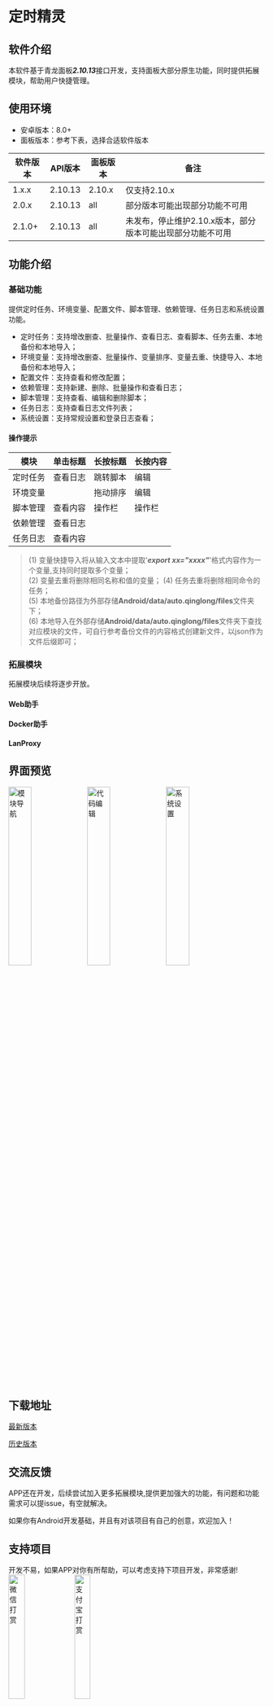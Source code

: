 # 定时精灵

## 软件介绍

本软件基于青龙面板***2.10.13***接口开发，支持面板大部分原生功能，同时提供拓展模块，帮助用户快捷管理。

## 使用环境

* 安卓版本：8.0+
* 面板版本：参考下表，选择合适软件版本

| 软件版本 | API版本 | 面板版本 | 备注                                                       |
| -------- | ------- | -------- | ---------------------------------------------------------- |
| 1.x.x    | 2.10.13 | 2.10.x   | 仅支持2.10.x                                               |
| 2.0.x    | 2.10.13 | all      | 部分版本可能出现部分功能不可用                             |
| 2.1.0+   | 2.10.13 | all      | 未发布，停止维护2.10.x版本，部分版本可能出现部分功能不可用 |

## 功能介绍

### 基础功能

提供定时任务、环境变量、配置文件、脚本管理、依赖管理、任务日志和系统设置功能。

* 定时任务：支持增改删查、批量操作、查看日志、查看脚本、任务去重、本地备份和本地导入；
* 环境变量：支持增改删查、批量操作、变量排序、变量去重、快捷导入、本地备份和本地导入；
* 配置文件：支持查看和修改配置；
* 依赖管理：支持新建、删除、批量操作和查看日志；
* 脚本管理：支持查看、编辑和删除脚本；
* 任务日志：支持查看日志文件列表；
* 系统设置：支持常规设置和登录日志查看；

#### 操作提示
| 模块     | 单击标题 | 长按标题 | 长按内容 |
| -------- | -------- | -------- | -------- |
| 定时任务 | 查看日志 | 跳转脚本 | 编辑     |
| 环境变量 |          | 拖动排序 | 编辑     |
| 脚本管理 | 查看内容 | 操作栏   | 操作栏   |
| 依赖管理 | 查看日志 |          |          |
| 任务日志 | 查看内容 |          |          |

> (1) 变量快捷导入将从输入文本中提取'***export xx="xxxx"***'格式内容作为一个变量,支持同时提取多个变量；  
> (2) 变量去重将删除相同名称和值的变量；
> (4) 任务去重将删除相同命令的任务；  
> (5) 本地备份路径为外部存储**Android/data/auto.qinglong/files**文件夹下；  
> (6) 本地导入在外部存储**Android/data/auto.qinglong/files**文件夹下查找对应模块的文件，可自行参考备份文件的内容格式创建新文件，以json作为文件后缀即可；


### 拓展模块
拓展模块后续将逐步开放。

#### Web助手

#### Docker助手

#### LanProxy


## 界面预览

<img src="https://gitee.com/wsfsp4/QingLong/raw/master/static/imgs/preview_1.jpg" alt="模块导航" width="30%">  
<img src="https://gitee.com/wsfsp4/QingLong/raw/master/static/imgs/preview_2.jpg" alt="代码编辑" width="30%">  
<img src="https://gitee.com/wsfsp4/QingLong/raw/master/static/imgs/preview_3.jpg" alt="系统设置" width="30%">  

## 下载地址

[最新版本](https://gitee.com/wsfsp4/QingLong/releases/tag/V1.6)

[历史版本](https://gitee.com/wsfsp4/QingLong/releases)


## 交流反馈

APP还在开发，后续尝试加入更多拓展模块,提供更加强大的功能，有问题和功能需求可以提issue，有空就解决。

如果你有Android开发基础，并且有对该项目有自己的创意，欢迎加入！

## 支持项目

开发不易，如果APP对你有所帮助，可以考虑支持下项目开发，非常感谢!  
<img src="https://gitee.com/wsfsp4/QingLong/raw/master/static/imgs/donate_wx.png" alt="微信打赏" width="25%">
<img src="https://gitee.com/wsfsp4/QingLong/raw/master/static/imgs/donate_zfb.jpg" alt="支付宝打赏" width="25%">  

## 友情链接
* [qinglong](https://github.com/whyour/qinglong)  
* [NewAI](https://newai-1308943175.cos-website.ap-shenzhen-fsi.myqcloud.com/)  
